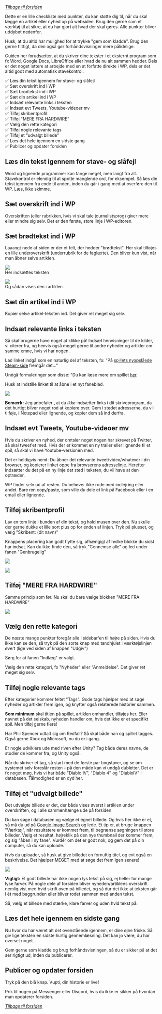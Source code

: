 *[Tilbage til forsiden](index.html)*

Dette er en lille checkliste med punkter, du kan støtte dig til, når du skal lægge en artikel eller nyhed op på websiden. Brug den gerne som et værktøj til at sikre, at du har gjort alt hvad der skal gøres. Alle punkter bliver uddybet nedenfor.

Husk, at du altid har mulighed for at trykke "gem som kladde". Brug den gerne flittigt, da den også gør forhåndsvisninger mere pålidelige.

Guiden her forudsætter, at du skriver dine tekster i et eksternt program som fx Word, Google Docs, LibreOffice eller hvad de nu alt sammen hedder. Dels er det noget lettere at arbejde med en at forfatte direkte i WP, dels er det altid godt med automatisk stavekontrol. 

✅ Læs din tekst igennem for stave- og slåfejl  
✅ Sæt overskrift ind i WP  
✅ Sæt brødtekst ind i WP  
✅ Sæt din artikel ind i WP  
✅ Indsæt relevante links i teksten  
✅ Indsæt evt Tweets, Youtube-videoer mv  
✅ Tilføj skribentprofil  
✅ Tilføj "MERE FRA HARDWIRE"  
✅ Vælg den rette kategori  
✅ Tilføj nogle relevante tags  
✅ Tilføj et "udvalgt billede"  
✅ Læs det hele igennem en sidste gang  
✅ Publicer og opdater forsiden  

## Læs din tekst igennem for stave- og slåfejl
Word og lignende programmer kan fange meget, men langt fra alt. Stavekontrol er elendig til at spotte manglende ord, for eksempel. Så læs din tekst igennem fra ende til anden, inden du går i gang med at overføre den til WP. Læs, ikke skimme.

## Sæt overskrift ind i WP
Overskriften (eller rubrikken, hvis vi skal tale journalistsprog) giver mere eller mindre sig selv. Det er den første, store linje i WP-editoren.

## Sæt brødtekst ind i WP
Laaangt nede af siden er der et felt, der hedder "brødtekst". Her skal tilføjes en lille underoverskrift (underrubrik for de faglærte). Den bliver kun vist, når man åbner selve artiklen.

![](./assets/broedtekst-edit.png)  
Her indsættes teksten

![](./assets/broedtekst-visning.png)  
Og sådan vises den i artiklen.

## Sæt din artikel ind i WP
Kopier selve artikel-teksten ind. Det giver ret meget sig selv.

## Indsæt relevante links i teksten
Så skal brugerne have noget at klikke på! Indsæt henvisninger til de kilder, vi citerer fra, og henvis også meget gerne til andre nyheder og artikler om samme emne, hvis vi har nogen.

Lad linket indgå som en naturlig del af teksten, fx: "På [spillets nyopslåede Steam-side](http://example.com) fremgår det..."

Undgå formuleringer som disse: "Du kan læse mere om spillet [her](http://example.com)

Husk at indstille linket til at åbne i et nyt faneblad.

![](./assets/link-faneblad.png)

**Bemærk:** Jeg anbefaler , at du *ikke* indsætter links i dit skriveprogram, da det hurtigt bliver noget rod at kopiere over. Gem i stedet adresserne, du vil tilføje, i Notepad eller lignende, og kopier dem så ind derfra.

## Indsæt evt Tweets, Youtube-videoer mv
Hvis du skriver en nyhed, der omtaler noget nogen har skrevet på Twitter, så skal tweet'et med. Hvis der er kommet en ny trailer eller lignende til et spil, så skal vi have Youtube-versionen med.

Det er heldigvis nemt: Du åbner det relevante tweet/video/whatever i din browser, og kopierer linket oppe fra browserens adresselinje. Herefter indsætter du det på en ny linje det sted i teksten, du vil have at den optræder.

WP finder selv ud af resten. Du behøver ikke rode med indlejring eller andet. Bare ren copy/paste, som ville du dele et link på Facebook eller i en email eller lignende.

## Tilføj skribentprofil
Lav en tom linje i bunden af din tekst, og hold musen over den. Nu skulle der gerne dukke et lille sort plus op for enden af linjen. Tryk på plusset, og vælg "Skribent: (dit navn)"

Knappens placering kan godt flytte sig, afhængigt af hvilke blokke du sidst har indsat. Kan du ikke finde den, så tryk "Gennemse alle" og led under fanen "Genbrugelig"

![](./assets/sortplus.png)

![](./assets/skribent.png)

## Tilføj "MERE FRA HARDWIRE"
Samme princip som før. Nu skal du bare vælge blokken "MERE FRA HARDWIRE"

![](./assets/merefra.png)

## Vælg den rette kategori
De næste mange punkter foregår alle i sidebar'en til højre på siden. Hvis du ikke kan se den, så tryk på den sorte knap med tandhjulet i værktøjslinjen øvert (lige ved siden af knappen "Udgiv")

Sørg for at fanen "Indlæg" er valgt.

Vælg den rette kategori, fx "Nyheder" eller "Anmeldelse". Det giver ret meget sig selv.

## Tilføj nogle relevante tags
Efter kategorier kommer feltet "Tags". Gode tags hjælper med at søge nyheder og artikler frem igen, og knytter også relaterede historier sammen.

**Som minimum** skal titlen på spillet, artiklen omhandler, tilføjes her. Eller navnet på det selskab, nyheden handler om, hvis det ikke er et specifikt spil. Men tilføj gerne flere!

Har Phil Spencer udtalt sig om Redfall? Så skal både han og spillet tagges. Også gerne Xbox og Microsoft, nu du er i gang.

Er nogle udviklere ude med riven efter Unity? Tag både deres navne, de studier de kommer fra, og Unity også.

Når du skriver et tag, så start med de første par bogstaver, og se om systemet selv foreslår resten - på den måde kan vi undgå dubletter. Det er fx noget møg, hvis vi har både "Diablo IV", "Diablo 4" og "DiabloIV" i databasen. Tålmodighed er en dyd her.

## Tilføj et "udvalgt billede"
Det udvalgte billede er det, der både vises øverst i artiklen under overskriften, og i alle sammenhænge ude på forsiden.

Du kan søge i databasen og vælge et egnet billede. Og hvis her ikke er et, så må du ud på [Google Image Search](https://images.google.com/) og lede. Et tip er, at bruge knappen "Værktøj", når resultatere er kommet frem, til begrænse søgningen til store billeder. Vælg et resultat, højreklik på den nye thumbnail der kommer frem, og sig "åben i ny fane". Vurdér om det er godt nok, og gem det på din computer, så du kan uploade.

*Hvis* du uploader, så husk at give billedet en fornuftig titel, og evt også en beskrivelse. Det hjælper MEGET med at søge det frem igen senere!

![](./assets/billedtitel.png)

**Vigtigt:** Et godt billede har ikke nogen lys tekst på sig, ej heller for mange lyse farver. På nogle dele af forsiden bliver nyheden/artiklens overskrift nemlig vist med hvid skrift oven på billedet, og så dur det ikke at teksten går i ét med baggrunden eller bliver rodet sammen med anden tekst.

Så, vælg et billede med stærke, klare farver og uden hvid tekst på.

## Læs det hele igennem en sidste gang
Nu hvor du har været alt det ovenstående igennem, er dine øjne friske. Så giv lige teksten en sidste hurtig gennemlæsning. Det kan jo være, du har overset noget. 

Gem gerne som kladde og brug forhåndsvisningen, så du er sikker på at det ser rigtigt ud, inden du publicerer.

## Publicer og opdater forsiden
Tryk på den blå knap. Vupti, din historie er live!

Prik til nogen på Messenger eller Discord, hvis du ikke er sikker på hvordan man opdaterer forsiden.

*[Tilbage til forsiden](index.html)*